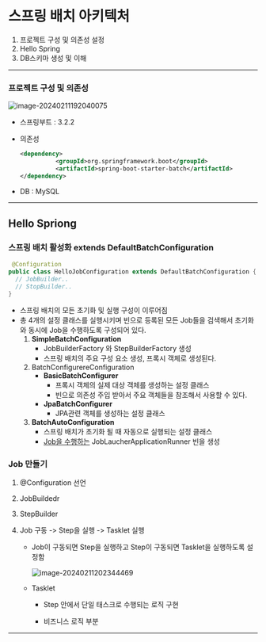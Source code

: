 # 스프링 배치 아키텍처

1. 프로젝트 구성 및 의존성 설정
2. Hello Spring
3. DB스키마 생성 및 이해

---

### 프로젝트 구성 및 의존성

![image-20240211192040075](https://raw.githubusercontent.com/sj9802/images/main/img/image-20240211192040075.png)

- 스프링부트 : 3.2.2

- 의존성

  ```xml
  <dependency>
  			<groupId>org.springframework.boot</groupId>
  			<artifactId>spring-boot-starter-batch</artifactId>
  </dependency>
  ```

- DB : MySQL

---

## Hello Spriong

### 스프링 배치 활성화  extends DefaultBatchConfiguration

```java
 @Configuration
public class HelloJobConfiguration extends DefaultBatchConfiguration {
  // JobBuilder..
  // StopBuilder..
}
```

- 스프링 배치의 모든 초기화 및 실행 구성이 이루어짐
- 총 4개의 설정 클래스를 실행시키며 빈으로 등록된 모든 Job들을 검색해서 초기화와 동시에 Job을 수행하도록 구성되어 있다.
    1. **SimpleBatchConfiguration**
        - JobBuilderFactory 와 StepBuilderFactory 생성
        - 스프링 배치의 주요 구성 요소 생성, 프록시 객체로 생성된다.
    2. BatchConfigurereConfiguration
        - **BasicBatchConfigurer**
            - 프록시 객체의 실제 대상 객체를 생성하는 설정 클래스
            - 빈으로 의존성 주입 받아서 주요 객체들을 참조해서 사용할 수 있다.
        - **JpaBatchConfigurer**
            - JPA관련 객체를 생성하는 설정 클래스
    3. **BatchAutoConfiguration**
        - 스프링 배치가 초기화 될 때 자동으로 실행되는 설정 클래스
        - <u>Job을 수행하는</u> JobLaucherApplicationRunner 빈을 생성

### Job 만들기

1. @Configuration 선언

2. JobBuildedr

3. StepBuilder

4. Job 구동 -> Step을 실행 -> Tasklet 실행

    - Job이 구동되면 Step을 실행하고 Step이 구동되면 Tasklet을 실행하도록 설정함

      ![image-20240211202344469](https://raw.githubusercontent.com/sj9802/images/main/img/image-20240211202344469.png)

    - Tasklet

        - Step 안에서 단일 태스크로 수행되는 로직 구현

        - 비즈니스 로직 부분

---

